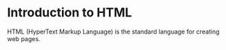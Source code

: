 # Introduction to HTML

HTML (HyperText Markup Language) is the standard language for creating web pages.
